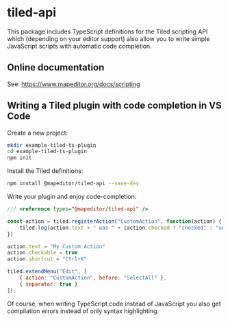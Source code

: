 # tiled-api

This package includes TypeScript definitions for the Tiled scripting API which
(depending on your editor support) also allow you to write simple JavaScript
scripts with automatic code completion.

## Online documentation

See: https://www.mapeditor.org/docs/scripting

## Writing a Tiled plugin with code completion in VS Code

Create a new project:

```bash
mkdir example-tiled-ts-plugin
cd example-tiled-ts-plugin
npm init
```

Install the Tiled definitions:
```bash
npm install @mapeditor/tiled-api --save-dev
```

Write your plugin and enjoy code-completion:
```js
/// <reference types="@mapeditor/tiled-api" />

const action = tiled.registerAction("CustomAction", function(action) {
    tiled.log(action.text + " was " + (action.checked ? "checked" : "unchecked"))
})

action.text = "My Custom Action"
action.checkable = true
action.shortcut = "Ctrl+K"

tiled.extendMenu("Edit", [
    { action: "CustomAction", before: "SelectAll" },
    { separator: true }
]);
```

Of course, when writing TypeScript code instead of JavaScript you also get
compilation errors instead of only syntax highlighting.
